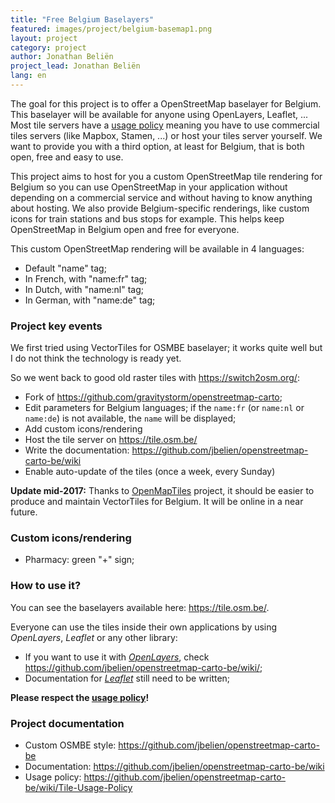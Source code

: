 ```yaml
---
title: "Free Belgium Baselayers"
featured: images/project/belgium-basemap1.png
layout: project
category: project
author: Jonathan Beliën
project_lead: Jonathan Beliën
lang: en
---
```


The goal for this project is to offer a OpenStreetMap baselayer for Belgium. This baselayer will be available for anyone using OpenLayers, Leaflet, ...
Most tile servers have a [usage policy](http://wiki.openstreetmap.org/wiki/Tile_usage_policy) meaning you have to use commercial tiles servers (like Mapbox, Stamen, ...) or host your tiles server yourself.
We want to provide you with a third option, at least for Belgium, that is both open, free and easy to use.

This project aims to host for you a custom OpenStreetMap tile rendering for Belgium so you can use OpenStreetMap in your application without depending on a commercial service and without having to know anything about hosting.
We also provide Belgium-specific renderings, like custom icons for train stations and bus stops for example. This helps keep OpenStreetMap in Belgium open and free for everyone.

This custom OpenStreetMap rendering will be available in 4 languages: 

* Default "name" tag; 
* In French, with "name:fr" tag; 
* In Dutch, with "name:nl" tag; 
* In German, with "name:de" tag; 

### Project key events

We first tried using VectorTiles for OSMBE baselayer; it works quite well but I do not think the technology is ready yet.

So we went back to good old raster tiles with <https://switch2osm.org/>: 

- Fork of <https://github.com/gravitystorm/openstreetmap-carto>; 
- Edit parameters for Belgium languages; if the `name:fr` (or `name:nl` or `name:de`) is not available, the `name` will be displayed; 
- Add custom icons/rendering
- Host the tile server on <https://tile.osm.be/>
- Write the documentation: <https://github.com/jbelien/openstreetmap-carto-be/wiki>
- Enable auto-update of the tiles (once a week, every Sunday)

**Update mid-2017:** Thanks to [OpenMapTiles](https://openmaptiles.org/) project, it should be easier to produce and maintain VectorTiles for Belgium. It will be online in a near future.

### Custom icons/rendering

- Pharmacy: green "+" sign; 

### How to use it? 

You can see the baselayers available here: <https://tile.osm.be/>.

Everyone can use the tiles inside their own applications by using *OpenLayers*, *Leaflet* or any other library: 

- If you want to use it with *[OpenLayers](https://openlayers.org/)*, check <https://github.com/jbelien/openstreetmap-carto-be/wiki/>; 
- Documentation for *[Leaflet](http://leafletjs.com/)* still need to be written; 

**Please respect the [usage policy](https://github.com/jbelien/openstreetmap-carto-be/wiki/Tile-Usage-Policy)!**

### Project documentation

- Custom OSMBE style: <https://github.com/jbelien/openstreetmap-carto-be>
- Documentation: <https://github.com/jbelien/openstreetmap-carto-be/wiki>
- Usage policy: <https://github.com/jbelien/openstreetmap-carto-be/wiki/Tile-Usage-Policy>
